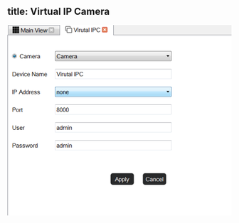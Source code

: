 title: Virtual IP Camera
---
![](https://github.com/xsmart/ve-img/raw/master/document/devicemgr/vipc.png)
